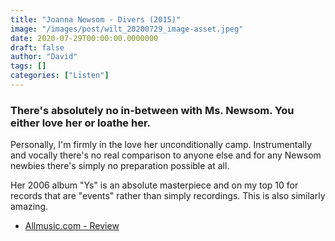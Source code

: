 ```yaml
---
title: "Joanna Newsom - Divers (2015)"
image: "/images/post/wilt_20200729_image-asset.jpeg"
date: 2020-07-29T00:00:00.0000000
draft: false
author: "David"
tags: []
categories: ["Listen"]
---
```

### There's absolutely no in-between with Ms. Newsom. You either love her or loathe her. 

 Personally, I'm firmly in the love her unconditionally camp. Instrumentally and vocally there's no real comparison to anyone else and for any Newsom newbies there's simply no preparation possible at all.   
  
Her 2006 album "Ys" is an absolute masterpiece and on my top 10 for records that are "events" rather than simply recordings. This is also similarly amazing.  

-  [Allmusic.com - Review](https://www.allmusic.com/album/divers-mw0002868616)